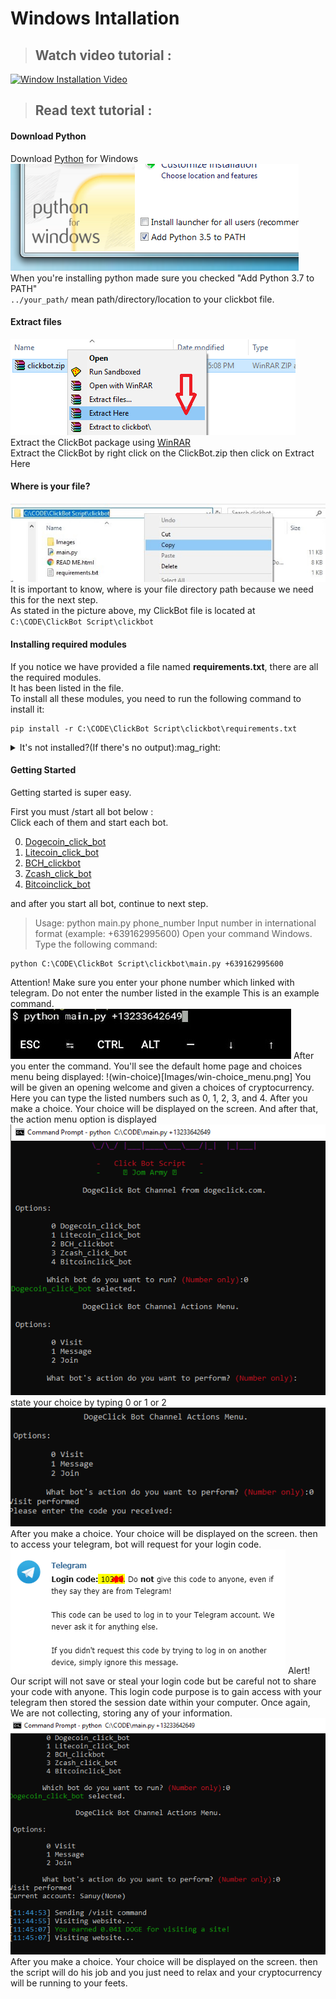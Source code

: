 # Windows Intallation

> ## Watch video tutorial :    

[![Window Installation Video](https://img.youtube.com/vi/-lmO-_W8-Jw/0.jpg)](https://www.youtube.com/watch?v=-lmO-_W8-Jw)    

> ## Read text tutorial :  
#### Download Python
Download [Python](https://www.python.org/downloads/) for Windows    
![path](Images/win-py-install.png)    
When you're installing python made sure you checked "Add Python 3.7 to PATH"    
`../your_path/` mean path/directory/location to your clickbot file.    
#### Extract files
![extract](Images/window-extract.png)    
Extract the ClickBot package using [WinRAR](https://www.rarlab.com/)    
Extract the ClickBot by right click on the ClickBot.zip then click on Extract Here    
#### Where is your file?
![dir](Images/win-dir.jpg)    
It is important to know, where is your file directory path because we need this for the next step.       
As stated in the picture above, my ClickBot file is located at `C:\CODE\ClickBot Script\clickbot`
#### Installing required modules
If you notice we have provided a file named **requirements.txt**, there are all the required modules.    
It has been listed in the file.    
To install all these modules, you need to run the following command to install it:    
```
pip install -r C:\CODE\ClickBot Script\clickbot\requirements.txt
```
<details><summary>It's not installed?(If there's no output):mag_right:</summary>Install it with

```python
python -m pip install instapy

```

</details>

#### Getting Started
Getting started is super easy.

First you must /start all bot below :    
Click each of them and start each bot.    

0. [Dogecoin_click_bot](https://t.me/Dogecoin_click_bot?start=BbHI)
1. [Litecoin_click_bot](https://t.me/Litecoin_click_bot?start=2sWF)
2. [BCH_clickbot](https://t.me/BCH_clickbot?start=BGny)
3. [Zcash_click_bot](https://t.me/Zcash_click_bot?start=9io7)
4. [Bitcoinclick_bot](https://t.me/Bitcoinclick_bot?start=eBh6)

and after you start all bot, continue to next step.
> Usage: python main.py phone_number
Input number in international format (example: +639162995600)
Open your command Windows. Type the following command:
```
python C:\CODE\ClickBot Script\clickbot\main.py +639162995600
```
Attention! Make sure you enter your phone number which linked with telegram. Do not enter the number listed in the example
This is an example command.
![cmd](Images/termux-execute-cmd.png)
After you enter the command.
You'll see the default home page and choices menu being displayed:
!(win-choice)[Images/win-choice_menu.png]
You will be given an opening welcome and given a choices of cryptocurrency.
Here you can type the listed numbers such as 0, 1, 2, 3, and 4.
After you make a choice. Your choice will be displayed on the screen.
And after that, the action menu option is displayed
![action-win](Images/win-action_menu.png)
state your choice by typing 0 or 1 or 2
![win-tele-code](Images/win-tele-code.png)
After you make a choice. Your choice will be displayed on the screen.
then to access your telegram, bot will request for your login code.
![telecode](Images/telecode.png)
Alert! Our script will not save or steal your login code but be careful not to share your code with anyone.
This login code purpose is to gain access with your telegram then stored the session date within your computer.
Once again, We are not collecting, storing any of your information.
![win-result](Images/win-result.png)
After you make a choice. Your choice will be displayed on the screen.
then the script will do his job and you just need to relax and your cryptocurrency will be running to your feets.